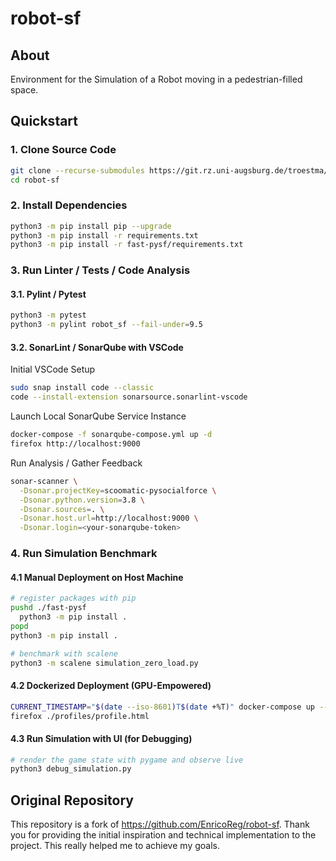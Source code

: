 # robot-sf

## About
Environment for the Simulation of a Robot moving
in a pedestrian-filled space.

## Quickstart

### 1. Clone Source Code

```sh
git clone --recurse-submodules https://git.rz.uni-augsburg.de/troestma/scoomatic-pysocialforce
cd robot-sf
```

### 2. Install Dependencies

```sh
python3 -m pip install pip --upgrade
python3 -m pip install -r requirements.txt
python3 -m pip install -r fast-pysf/requirements.txt
```

### 3. Run Linter / Tests / Code Analysis

#### 3.1. Pylint / Pytest

```sh
python3 -m pytest
python3 -m pylint robot_sf --fail-under=9.5
```

#### 3.2. SonarLint / SonarQube with VSCode

Initial VSCode Setup

```sh
sudo snap install code --classic
code --install-extension sonarsource.sonarlint-vscode
```

Launch Local SonarQube Service Instance

```sh
docker-compose -f sonarqube-compose.yml up -d
firefox http://localhost:9000
```

Run Analysis / Gather Feedback

```sh
sonar-scanner \
  -Dsonar.projectKey=scoomatic-pysocialforce \
  -Dsonar.python.version=3.8 \
  -Dsonar.sources=. \
  -Dsonar.host.url=http://localhost:9000 \
  -Dsonar.login=<your-sonarqube-token>
```

### 4. Run Simulation Benchmark

#### 4.1 Manual Deployment on Host Machine

```sh
# register packages with pip
pushd ./fast-pysf
  python3 -m pip install .
popd
python3 -m pip install .
```

```sh
# benchmark with scalene
python3 -m scalene simulation_zero_load.py
```

#### 4.2 Dockerized Deployment (GPU-Empowered)

```sh
CURRENT_TIMESTAMP="$(date --iso-8601)T$(date +%T)" docker-compose up --build
firefox ./profiles/profile.html
```

#### 4.3 Run Simulation with UI (for Debugging)

```sh
# render the game state with pygame and observe live
python3 debug_simulation.py
```

## Original Repository
This repository is a fork of https://github.com/EnricoReg/robot-sf.
Thank you for providing the initial inspiration and technical
implementation to the project. This really helped me to achieve my goals.
